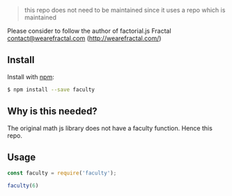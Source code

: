 > this repo does not need to be maintained since it uses a repo which is maintained

Please consider to follow the author of factorial.js Fractal <contact@wearefractal.com> (http://wearefractal.com/)

## Install

Install with [npm](https://www.npmjs.com/):

```sh
$ npm install --save faculty
```

## Why is this needed?
The original math js library does not have a faculty function. Hence this repo.

## Usage

```js
const faculty = require('faculty');

faculty(6)
```